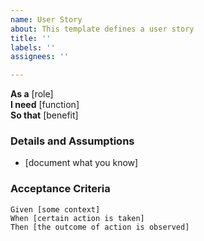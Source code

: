 ```yaml
---
name: User Story
about: This template defines a user story
title: ''
labels: ''
assignees: ''

---
```


**As a** [role]  
**I need** [function]  
**So that** [benefit]  
   
 ### Details and Assumptions
 * [document what you know]
   
 ### Acceptance Criteria  
   
 ```gherkin
 Given [some context]
 When [certain action is taken]
 Then [the outcome of action is observed]
 ```
